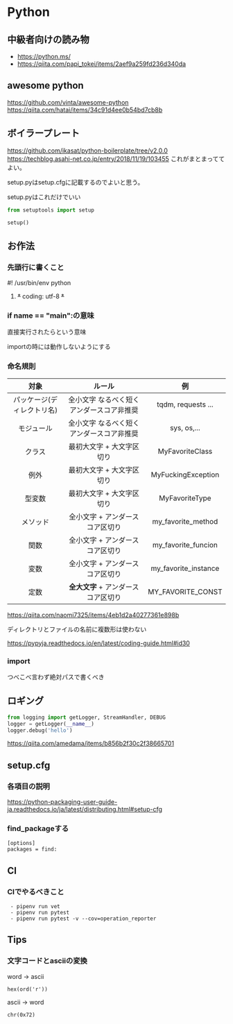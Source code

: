 # Python

## 中級者向けの読み物

- https://python.ms/
- https://qiita.com/papi_tokei/items/2aef9a259fd236d340da


## awesome python

https://github.com/vinta/awesome-python
https://qiita.com/hatai/items/34c91d4ee0b54bd7cb8b


## ボイラープレート

https://github.com/ikasat/python-boilerplate/tree/v2.0.0
https://techblog.asahi-net.co.jp/entry/2018/11/19/103455
これがまとまっててよい。

setup.pyはsetup.cfgに記載するのでよいと思う。

setup.pyはこれだけでいい

```python
from setuptools import setup

setup()
```


## お作法

### 先頭行に書くこと

#! /usr/bin/env python

1. ~~*~~ coding: utf-8 ~~*~~



### if __name__ == "__main__":の意味

直接実行されたらという意味

importの時には動作しないようにする


### 命名規則

| 対象              |ルール                                  | 例                   |
|:----------------:|:--------------------------------------:|:--------------------:|
| パッケージ(ディレクトリ名)      | 全小文字 なるべく短くアンダースコア非推奨    | tqdm, requests ...  |
| モジュール      | 全小文字 なるべく短くアンダースコア非推奨    | sys, os,...         |
| クラス          | 最初大文字 + 大文字区切り| MyFavoriteClass     |
| 例外            | 最初大文字 + 大文字区切り| MyFuckingException  |
| 型変数         | 最初大文字 + 大文字区切り | MyFavoriteType      |
| メソッド       | 全小文字 + アンダースコア区切り| my_favorite_method  |
| 関数           | 全小文字 + アンダースコア区切り| my_favorite_funcion |
| 変数           | 全小文字 + アンダースコア区切り| my_favorite_instance|
| 定数           | **全大文字** + アンダースコア区切り| MY_FAVORITE_CONST   |

https://qiita.com/naomi7325/items/4eb1d2a40277361e898b

ディレクトリとファイルの名前に複数形は使わない

https://pypyja.readthedocs.io/en/latest/coding-guide.html#id30


### import

つべこべ言わず絶対パスで書くべき


## ロギング

```python
from logging import getLogger, StreamHandler, DEBUG
logger = getLogger(__name__)
logger.debug('hello')
```


https://qiita.com/amedama/items/b856b2f30c2f38665701



## setup.cfg

### 各項目の説明

https://python-packaging-user-guide-ja.readthedocs.io/ja/latest/distributing.html#setup-cfg

### find_packageする

```
[options]
packages = find:
```

## CI

### CIでやるべきこと

```
 - pipenv run vet
 - pipenv run pytest
 - pipenv run pytest -v --cov=operation_reporter
```

## Tips

### 文字コードとasciiの変換

word -> ascii

`hex(ord('r'))`

ascii -> word

`chr(0x72)`




